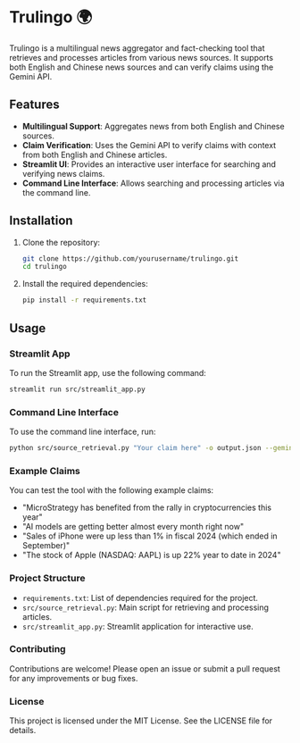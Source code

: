 # Trulingo 🌍

Trulingo is a multilingual news aggregator and fact-checking tool that retrieves and processes articles from various news sources. It supports both English and Chinese news sources and can verify claims using the Gemini API.

## Features

- **Multilingual Support**: Aggregates news from both English and Chinese sources.
- **Claim Verification**: Uses the Gemini API to verify claims with context from both English and Chinese articles.
- **Streamlit UI**: Provides an interactive user interface for searching and verifying news claims.
- **Command Line Interface**: Allows searching and processing articles via the command line.

## Installation

1. Clone the repository:
    ```sh
    git clone https://github.com/yourusername/trulingo.git
    cd trulingo
    ```

2. Install the required dependencies:
    ```sh
    pip install -r requirements.txt
    ```

## Usage

### Streamlit App

To run the Streamlit app, use the following command:
```sh
streamlit run src/streamlit_app.py
```

### Command Line Interface
To use the command line interface, run:
```sh
python src/source_retrieval.py "Your claim here" -o output.json --gemini-key YOUR_GEMINI_API_KEY --verify --verbose
```

### Example Claims
You can test the tool with the following example claims:

- "MicroStrategy has benefited from the rally in cryptocurrencies this year"
- "AI models are getting better almost every month right now"
- "Sales of iPhone were up less than 1% in fiscal 2024 (which ended in September)"
- "The stock of Apple (NASDAQ: AAPL) is up 22% year to date in 2024"

### Project Structure
- `requirements.txt`: List of dependencies required for the project.
- `src/source_retrieval.py`: Main script for retrieving and processing articles.
- `src/streamlit_app.py`: Streamlit application for interactive use.

### Contributing
Contributions are welcome! Please open an issue or submit a pull request for any improvements or bug fixes.

### License
This project is licensed under the MIT License. See the LICENSE file for details.